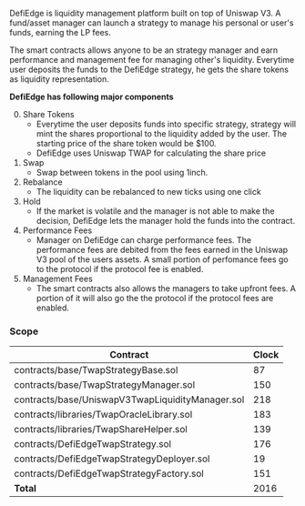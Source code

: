 DefiEdge is liquidity management platform built on top of Uniswap V3. A fund/asset manager can launch a strategy to manage his personal or user's funds, earning the LP fees.

The smart contracts allows anyone to be an strategy manager and earn performance and management fee for managing other's liquidity. Everytime user deposits the funds to the DefiEdge strategy, he gets the share tokens as liquidity representation.

**DefiEdge has following major components**

0. Share Tokens
   - Everytime the user deposits funds into specific strategy, strategy will mint the shares proportional to the liquidity added by the user. The starting price of the share token would be \$100.
   - DefiEdge uses Uniswap TWAP for calculating the share price
1. Swap
   - Swap between tokens in the pool using 1inch.
2. Rebalance
   - The liquidity can be rebalanced to new ticks using one click
3. Hold
   - If the market is volatile and the manager is not able to make the decision, DefiEdge lets the manager hold the funds into the contract.
4. Performance Fees
   - Manager on DefiEdge can charge performance fees. The performance fees are debited from the fees earned in the Uniswap V3 pool of the users assets. A small portion of perfomance fees go to the protocol if the protocol fee is enabled.
5. Management Fees
   - The smart contracts also allows the managers to take upfront fees. A portion of it will also go the the protocol if the protocol fees are enabled.

### Scope

| Contract                                         | Clock |
| ------------------------------------------------ | ----- |
| contracts/base/TwapStrategyBase.sol              | 87    |
| contracts/base/TwapStrategyManager.sol           | 150   |
| contracts/base/UniswapV3TwapLiquidityManager.sol | 218   |
| contracts/libraries/TwapOracleLibrary.sol        | 183   |
| contracts/libraries/TwapShareHelper.sol          | 139   |
| contracts/DefiEdgeTwapStrategy.sol               | 176   |
| contracts/DefiEdgeTwapStrategyDeployer.sol       | 19    |
| contracts/DefiEdgeTwapStrategyFactory.sol        | 151   |
| **Total**                                        | 2016  |
